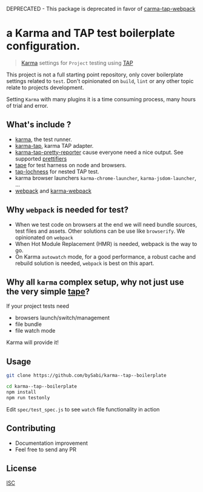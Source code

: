 DEPRECATED - This package is deprecated in favor of [carma-tap-webpack](https://github.com/bySabi/carma-tap-webpack)

# a Karma and TAP test boilerplate configuration.

> [Karma][karma] settings for `Project` testing using [TAP][tap]

[karma]: http://karma-runner.github.io/1.0/index.html
[tap]: https://testanything.org/

This project is not a full starting point repository, only cover boilerplate settings related to `test`. Don't opinionated on `build`, `lint` or any other topic relate to projects development.

Setting `Karma` with many plugins it is a time consuming process, many hours of trial and error.

## What's include ?
* [karma][karma], the test runner.
* [karma-tap](https://github.com/tmcw-up-for-adoption/karma-tap), karma TAP adapter.
* [karma-tap-pretty-reporter](https://github.com/bySabi/karma-tap-pretty-reporter) cause everyone need a nice output. See supported [prettifiers](https://github.com/bySabi/karma-tap-pretty-reporter#supported-prettifiers)
* [tape](https://github.com/substack/tape) for test harness on node and browsers.
* [tap-lochness](https://github.com/bySabi/tap-lochnest) for nested TAP test.
* karma browser launchers `karma-chrome-launcher`, `karma-jsdom-launcher`, ...
* [webpack](https://webpack.github.io/) and [karma-webpack](https://github.com/webpack/karma-webpack)

## Why `webpack` is needed for test?
* When we test code on browsers at the end we will need bundle sources, test files and assets. Other solutions can be use like `browserify`. We opinionated on `webpack`
* When Hot Module Replacement (HMR) is needed, webpack is the way to go.
* On Karma `autowatch` mode, for a good performance, a robust cache and rebuild solution is needed, `webpack` is best on this apart.

## Why all `karma` complex setup, why not just use the very simple [tape](https://github.com/substack/tape)?
If your project tests need
* browsers launch/switch/management
* file bundle
* file watch mode

Karma will provide it!

## Usage

```bash
git clone https://github.com/bySabi/karma--tap--boilerplate

cd karma--tap--boilerplate
npm install
npm run testonly
```
Edit `spec/test_spec.js` to see `watch` file functionality in action

## Contributing

* Documentation improvement
* Feel free to send any PR

## License

[ISC][isc-license]

[isc-license]:./LICENSE
